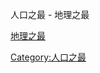 
人口之最 - 地理之最

[地理之最](https://zh.wikipedia.org/wiki/Category:%E5%9C%B0%E7%90%86%E4%B9%8B%E6%9C%80)

[Category:人口之最](https://zh.wikipedia.org/wiki/Category:人口之最)
